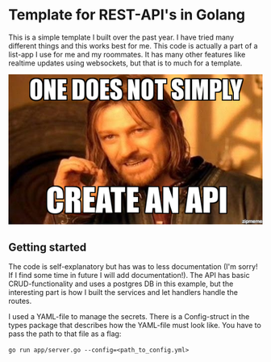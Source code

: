 # Template for REST-API's in Golang

This is a simple template I built over the past year. I have tried many different things and this works best for me.
This code is actually a part of a list-app I use for me and my roommates. It has many other features like realtime updates using websockets,
but that is to much for a template.

![alt text](https://github.com/kochcoding/memes/blob/master/api.png)

## Getting started

The code is self-explanatory but has was to less documentation (I'm sorry! If I find some time in future I will add documentation!). The API has basic 
CRUD-functionality and uses a postgres DB in this example, but the interesting part is how I built the services and let handlers handle the routes.

I used a YAML-file to manage the secrets. There is a Config-struct in the types package that describes how the YAML-file must look like.
You have to pass the path to that file as a flag:

```go run app/server.go --config=<path_to_config.yml>```

